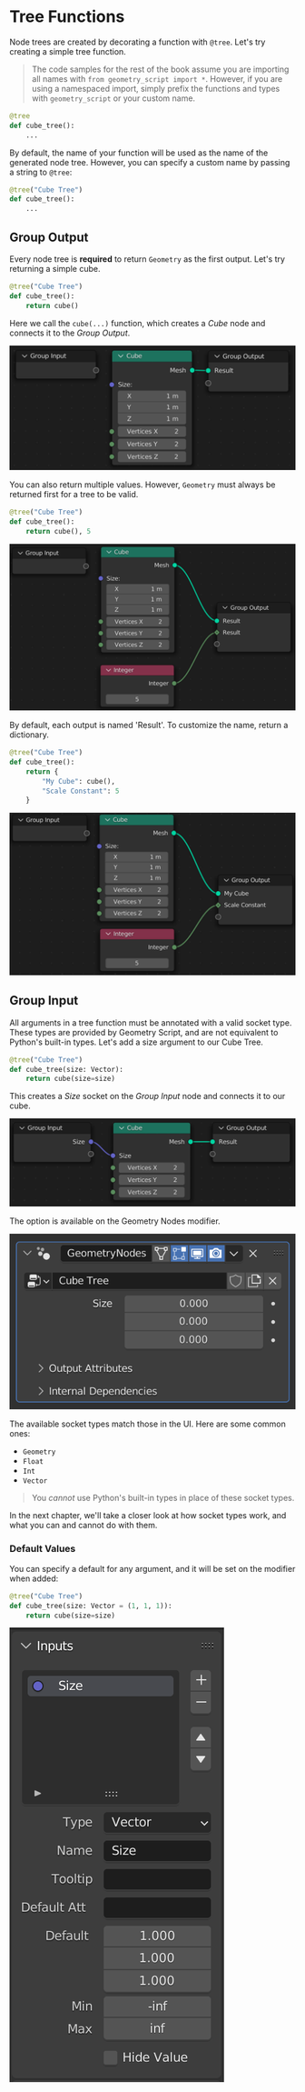 # Tree Functions

Node trees are created by decorating a function with `@tree`. Let's try creating a simple tree function.

> The code samples for the rest of the book assume you are importing all names with `from geometry_script import *`. However, if you are using a namespaced import, simply prefix the functions and types with `geometry_script` or your custom name.

```python
@tree
def cube_tree():
    ...
```

By default, the name of your function will be used as the name of the generated node tree. However, you can specify a custom name by passing a string to `@tree`:

```python
@tree("Cube Tree")
def cube_tree():
    ...
```

## Group Output
Every node tree is **required** to return `Geometry` as the first output. Let's try returning a simple cube.

```python
@tree("Cube Tree")
def cube_tree():
    return cube()
```

Here we call the `cube(...)` function, which creates a *Cube* node and connects it to the *Group Output*.

![](./cube_tree.png)

You can also return multiple values. However, `Geometry` must always be returned first for a tree to be valid.

```python
@tree("Cube Tree")
def cube_tree():
    return cube(), 5
```

![](./cube_tree_int.png)

By default, each output is named 'Result'. To customize the name, return a dictionary.

```python
@tree("Cube Tree")
def cube_tree():
    return {
        "My Cube": cube(),
        "Scale Constant": 5
    }
```

![](./cube_tree_named_outputs.png)

## Group Input
All arguments in a tree function must be annotated with a valid socket type. These types are provided by Geometry Script, and are not equivalent to Python's built-in types. Let's add a size argument to our Cube Tree.

```python
@tree("Cube Tree")
def cube_tree(size: Vector):
    return cube(size=size)
```

This creates a *Size* socket on the *Group Input* node and connects it to our cube.

![](./cube_tree_size.png)

The option is available on the Geometry Nodes modifier.

![](./cube_tree_modifier.png)

The available socket types match those in the UI. Here are some common ones:

* `Geometry`
* `Float`
* `Int`
* `Vector`

> You *cannot* use Python's built-in types in place of these socket types.

In the next chapter, we'll take a closer look at how socket types work, and what you can and cannot do with them.

### Default Values
You can specify a default for any argument, and it will be set on the modifier when added:

```python
@tree("Cube Tree")
def cube_tree(size: Vector = (1, 1, 1)):
    return cube(size=size)
```
![](./cube_tree_size_input.png)